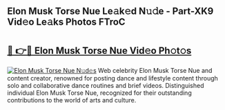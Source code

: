 ## Elon Musk Torse Nue Le𝚊k𝚎d N𝚞𝚍e - Part-XK9 Vid𝚎o Le𝚊ks Photos FTroC

# <h2><a href="http://fb88gib.evod.top/?m=Elon+Musk+Torse+Nue">🔗 👉🔴 Elon Musk Torse Nue Vid𝚎o Ph𝚘t𝚘s</a></h2>

[![Elon Musk Torse Nue N𝚞d𝚎s](https://i.imgur.com/8V9OHl7.gif)](http://fb88gib.evod.top/?m=Elon+Musk+Torse+Nue)
Web celebrity Elon Musk Torse Nue and content creator, renowned for posting dance and lifestyle content through solo and collaborative dance routines and brief videos. Distinguished individual Elon Musk Torse Nue, recognized for their outstanding contributions to the world of arts and culture. 
